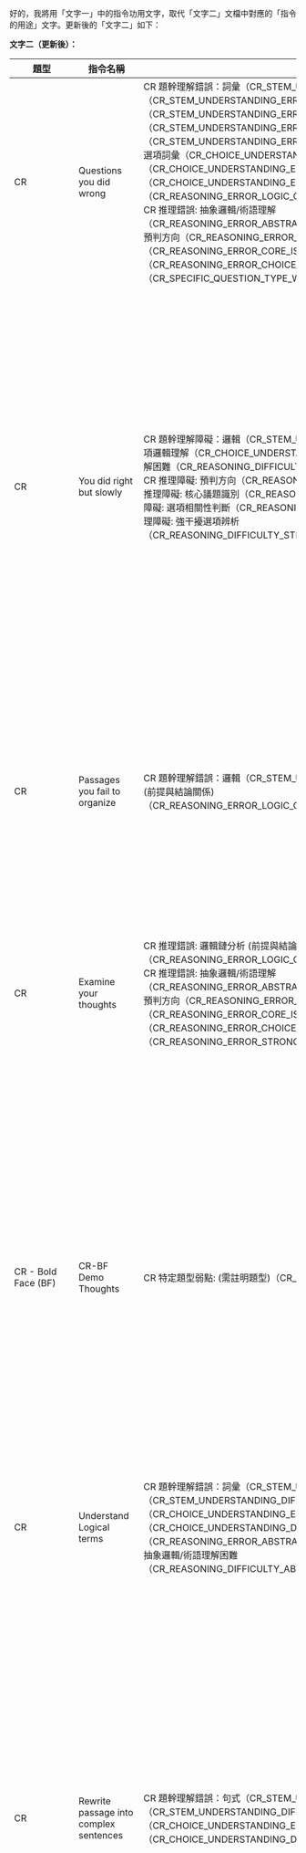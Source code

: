 好的，我將用「文字一」中的指令功用文字，取代「文字二」文檔中對應的「指令的用途」文字。更新後的「文字二」如下：

**文字二（更新後）：**

| **題型** | **指令名稱** | **對應到的問題** | **指令的用途** |
| --- | --- | --- | --- |
| CR | Questions you did wrong | CR 題幹理解錯誤：詞彙（CR_STEM_UNDERSTANDING_ERROR_VOCAB）、CR 題幹理解錯誤：句式（CR_STEM_UNDERSTANDING_ERROR_SYNTAX）、CR 題幹理解錯誤：邏輯（CR_STEM_UNDERSTANDING_ERROR_LOGIC）、CR 題幹理解錯誤：領域（CR_STEM_UNDERSTANDING_ERROR_DOMAIN）、CR 題幹理解錯誤：提問要求把握（CR_STEM_UNDERSTANDING_ERROR_QUESTION_REQUIREMENT_GRASP）、CR 選項理解錯誤: 選項詞彙（CR_CHOICE_UNDERSTANDING_ERROR_VOCAB）、CR 選項理解錯誤: 選項句式（CR_CHOICE_UNDERSTANDING_ERROR_SYNTAX）、CR 選項理解錯誤: 選項邏輯（CR_CHOICE_UNDERSTANDING_ERROR_LOGIC）、CR 推理錯誤: 邏輯鏈分析 (前提與結論關係)（CR_REASONING_ERROR_LOGIC_CHAIN_ANALYSIS_PREMISE_CONCLUSION_RELATIONSHIP）、CR 推理錯誤: 抽象邏輯/術語理解（CR_REASONING_ERROR_ABSTRACT_LOGIC_TERMINOLOGY_UNDERSTANDING）、CR 推理錯誤: 預判方向（CR_REASONING_ERROR_PREDICTION_DIRECTION）、CR 推理錯誤: 核心議題識別（CR_REASONING_ERROR_CORE_ISSUE_IDENTIFICATION）、CR 推理錯誤: 選項相關性判斷（CR_REASONING_ERROR_CHOICE_RELEVANCE_JUDGEMENT）、CR 特定題型弱點: (需註明題型)（CR_SPECIFIC_QUESTION_TYPE_WEAKNESS_NOTE_TYPE） | 使用者提供做錯的題目，我將用高中生易懂的方式解釋解題步驟與答案，幫助你理解問題。 |
| CR | You did right but slowly | CR 題幹理解障礙：邏輯（CR_STEM_UNDERSTANDING_DIFFICULTY_LOGIC）、CR 選項理解障礙: 選項邏輯理解（CR_CHOICE_UNDERSTANDING_DIFFICULTY_LOGIC）、CR 推理障礙: 抽象邏輯/術語理解困難（CR_REASONING_DIFFICULTY_ABSTRACT_LOGIC_TERMINOLOGY_UNDERSTANDING）、CR 推理障礙: 預判方向（CR_REASONING_DIFFICULTY_PREDICTION_DIRECTION_MISSING）、CR 推理障礙: 核心議題識別（CR_REASONING_DIFFICULTY_CORE_ISSUE_IDENTIFICATION）、CR 推理障礙: 選項相關性判斷（CR_REASONING_DIFFICULTY_CHOICE_RELEVANCE_JUDGEMENT）、CR 推理障礙: 強干擾選項辨析（CR_REASONING_DIFFICULTY_STRONG_DISTRACTOR_CHOICE_ANALYSIS） | 使用者提供雖然做對但耗時過長的題目 (CR或TPA非數學相關)，我將提供 N分鐘內快速解題的捷徑。我會引導你先閱讀問題，識別解鎖問題的關鍵要素，然後判斷文本中哪些部分是相關信息，哪些不是，最後指出使用預寫策略還是排除策略來回答問題。每個步驟都包含清晰的提示，引導至下一步，並遵循線性的單向思維過程。 |
| CR | Passages you fail to organize | CR 題幹理解錯誤：邏輯（CR_STEM_UNDERSTANDING_ERROR_LOGIC）、CR 推理錯誤: 邏輯鏈分析 (前提與結論關係)（CR_REASONING_ERROR_LOGIC_CHAIN_ANALYSIS_PREMISE_CONCLUSION_RELATIONSHIP） | 使用者提供一篇難以組織的文章，我將為其創建一個心智圖（markdown格式，輸出在代碼塊中），幫助你視覺化資訊間的關係，從而更好地理解文章結構和 logic。 |
| CR | Examine your thoughts | CR 推理錯誤: 邏輯鏈分析 (前提與結論關係)（CR_REASONING_ERROR_LOGIC_CHAIN_ANALYSIS_PREMISE_CONCLUSION_RELATIONSHIP）、CR 推理錯誤: 抽象邏輯/術語理解（CR_REASONING_ERROR_ABSTRACT_LOGIC_TERMINOLOGY_UNDERSTANDING）、CR 推理錯誤: 預判方向（CR_REASONING_ERROR_PREDICTION_DIRECTION）、CR 推理錯誤: 核心議題識別（CR_REASONING_ERROR_CORE_ISSUE_IDENTIFICATION）、CR 推理錯誤: 選項相關性判斷（CR_REASONING_ERROR_CHOICE_RELEVANCE_JUDGEMENT）、CR 推理錯誤: 強干擾選項混淆（CR_REASONING_ERROR_STRONG_DISTRACTOR_CHOICE_CONFUSION） | 使用者提供口頭解題過程的錄音轉文字稿和題目文本，我將分析你的解題思路，找出其中的錯誤和可以改進的地方，幫助你提升解題效率和準確性。 |
| CR - Bold Face (BF) | CR-BF Demo Thoughts | CR 特定題型弱點: (需註明題型)（CR_SPECIFIC_QUESTION_TYPE_WEAKNESS_NOTE_TYPE） | 使用者提供Boldface題目，我將扮演AI助教，專門解決邏輯推理問題（例如BF題型）。我會遵循五大原則，逐步分析和回答問題，採用循環迭代的方法，每次專注於一個核心差異，並在每個循環中進行單一推斷，以排除選項，直到剩下一個為止。如果需要更多信息，我會請求澄清，而不是假設或跳過步驟。 |
| CR | Understand Logical terms | CR 題幹理解錯誤：詞彙（CR_STEM_UNDERSTANDING_ERROR_VOCAB）、CR 題幹理解障礙：詞彙（CR_STEM_UNDERSTANDING_DIFFICULTY_VOCAB）、CR 選項理解錯誤: 選項詞彙（CR_CHOICE_UNDERSTANDING_ERROR_VOCAB）、CR 選項理解障礙: 選項詞彙理解（CR_CHOICE_UNDERSTANDING_DIFFICULTY_VOCAB）、CR 推理錯誤: 抽象邏輯/術語理解（CR_REASONING_ERROR_ABSTRACT_LOGIC_TERMINOLOGY_UNDERSTANDING）、CR 推理障礙: 抽象邏輯/術語理解困難（CR_REASONING_DIFFICULTY_ABSTRACT_LOGIC_TERMINOLOGY_UNDERSTANDING） | 使用者提供五個答案選項，我將解釋其中每個 logic 術語的含義，幫助你理解選項的確切意思。 |
| CR | Rewrite passage into complex sentences | CR 題幹理解錯誤：句式（CR_STEM_UNDERSTANDING_ERROR_SYNTAX）、CR 題幹理解障礙：句式（CR_STEM_UNDERSTANDING_DIFFICULTY_SYNTAX）、CR 選項理解錯誤: 選項句式（CR_CHOICE_UNDERSTANDING_ERROR_SYNTAX）、CR 選項理解障礙: 選項句式理解（CR_CHOICE_UNDERSTANDING_DIFFICULTY_SYNTAX） | 使用者提供一篇文章，我將保留其確切的核心含義，不任意增刪觀點、含義或細節，將其改寫成用詞艱深、風格抽象的版本。改寫後的文章長度不超過原文1.5倍，每段至少包含2-3個體現這些風格的句子。我將提供改寫後的英文文章、一個簡單易懂的白話文版本，並簡要說明改寫如何運用抽象 logic詞彙、複雜句型和客觀語氣，同時確認未增刪意義且符合長度限制。 |
| CR | Review distractor | CR 推理錯誤: 強干擾選項混淆（CR_REASONING_ERROR_STRONG_DISTRACTOR_CHOICE_CONFUSION）、CR 推理障礙: 強干擾選項辨析（CR_REASONING_DIFFICULTY_STRONG_DISTRACTOR_CHOICE_ANALYSIS） | 使用者提供一個GMAT問題以及一個正確選項和一個錯誤選項。我會用繁體中文，以像對10歲小孩說話的語氣和風格，詳細解釋為什麼正確選項符合題目要求，以及為什麼錯誤選項不符合。我會為正確和錯誤選項各提供兩個不同的類比情境（新故事），幫助你理解。然後，我會問你想要更多類比例子還是設計一個變體問題。如果選擇設計變體問題，我會根據你提供的英文問題和兩個選項，更改故事的領域和內容，但保留文章和選項的logic，並創建一個語法結構盡可能相似的英文變體問題和兩個選項。 |
| CR | Classify this question | CR 特定題型弱點: (需註明題型)（CR_SPECIFIC_QUESTION_TYPE_WEAKNESS_NOTE_TYPE） | 使用者提供CR或TPA非數學相關問題，我將判斷其屬於分析、建構、評論或計畫四大子類型中的哪一種，並進行兩次獨立判斷以確保一致性。若不一致則進行第三次最終判斷。最後，我會提供一個表格整理各子類型的出現次數，助你找出弱點題型。 |
| CR | Create variant question | CR 推理障礙: 預判方向（CR_REASONING_DIFFICULTY_PREDICTION_DIRECTION_MISSING）、CR 推理障礙: 核心議題識別（CR_REASONING_DIFFICULTY_CORE_ISSUE_IDENTIFICATION）、CR 推理障礙: 選項相關性判斷（CR_REASONING_DIFFICULTY_CHOICE_RELEVANCE_JUDGEMENT）、CR 推理障礙: 強干擾選項辨析（CR_REASONING_DIFFICULTY_STRONG_DISTRACTOR_CHOICE_ANALYSIS）、CR 推理錯誤: 邏輯鏈分析 (前提與結論關係)（CR_REASONING_ERROR_LOGIC_CHAIN_ANALYSIS_PREMISE_CONCLUSION_RELATIONSHIP）、CR 推理錯誤: 抽象邏輯/術語理解（CR_REASONING_ERROR_ABSTRACT_LOGIC_TERMINOLOGY_UNDERSTANDING）、CR 推理錯誤: 預判方向（CR_REASONING_ERROR_PREDICTION_DIRECTION）、CR 推理錯誤: 核心議題識別（CR_REASONING_ERROR_CORE_ISSUE_IDENTIFICATION）、CR 選項理解錯誤: 選項邏輯（CR_CHOICE_UNDERSTANDING_ERROR_LOGIC）、CR 推理錯誤: 選項相關性判斷（CR_REASONING_ERROR_CHOICE_RELEVANCE_JUDGEMENT）、CR 推理錯誤: 強干擾選項混淆（CR_REASONING_ERROR_STRONG_DISTRACTOR_CHOICE_CONFUSION）、CR 特定題型弱點: (需註明題型)（CR_SPECIFIC_QUESTION_TYPE_WEAKNESS_NOTE_TYPE） | 使用者提供一個原始問題，我將設計一個變體問題，讓你可以練習使用相同的解題方法。這個變體問題會有新的故事情境，但解題 logic與原問題相似。 |
| CR - BoldFace (BF) | Boldface Interactive Tutor | CR 特定題型弱點: (需註明題型)（CR_SPECIFIC_QUESTION_TYPE_WEAKNESS_NOTE_TYPE） | 使用者提供CR boldface問題及其官方答案和用[]標記的粗體部分。我將扮演GMAT Boldface互動導師，透過『你問 -> 使用者回答 -> 評估使用者回答並問下一個問題』的互動形式，逐步引導你分析問題。首先，我會逐句引導你解釋文章中每個句子的作用，並在你理解有誤時提供糾正。完成所有句子的討論後，我會再次展示你對所有句子作用的回答（已修正），並標明文章中的第一和第二粗體部分。接著，我會逐個引導你分析每個答案選項（初期不透露官方答案）：詢問保留或排除該選項，若排除則詢問理由並評估其正確性。如果你排除了官方答案，我會指出你推理的錯誤並引導你，直到你選擇官方答案為止。 |
| CR | Logical Chain Builder | CR 題幹理解障礙：邏輯（CR_STEM_UNDERSTANDING_DIFFICULTY_LOGIC）、CR 推理障礙: 預判方向（CR_REASONING_DIFFICULTY_PREDICTION_DIRECTION_MISSING）、CR 題幹理解錯誤：邏輯（CR_STEM_UNDERSTANDING_ERROR_LOGIC）、CR 推理錯誤: 邏輯鏈分析 (前提與結論關係)（CR_REASONING_ERROR_LOGIC_CHAIN_ANALYSIS_PREMISE_CONCLUSION_RELATIONSHIP）、CR 推理錯誤: 預判方向（CR_REASONING_ERROR_PREDICTION_DIRECTION）、CR 特定題型弱點: (需註明題型)（CR_SPECIFIC_QUESTION_TYPE_WEAKNESS_NOTE_TYPE） | 使用者提供CR論證評估型文章，並指定邏輯鏈的起點和終點。我將以繁體中文構建一個簡化的邏輯鏈，直接關聯起點和終點，並包含必要的隱藏假設。邏輯鏈將使用 -> 表示因果關係，+ 表示並列關係，() 表示隱藏假設。我會重新檢查邏輯鏈，確保沒有遺漏影響結論有效性的重要隱藏假設或前提，並以學術、精確和簡潔的方式引導你理解論證的 logic結構，如果文章不清晰，我會請求更多信息。 |
| CR | Identify core issue | CR 推理障礙: 核心議題識別（CR_REASONING_DIFFICULTY_CORE_ISSUE_IDENTIFICATION）、CR 推理錯誤: 核心議題識別（CR_REASONING_ERROR_CORE_ISSUE_IDENTIFICATION）、CR 推理障礙: 選項相關性判斷（CR_REASONING_DIFFICULTY_CHOICE_RELEVANCE_JUDGEMENT）、CR 推理錯誤: 選項相關性判斷（CR_REASONING_ERROR_CHOICE_RELEVANCE_JUDGEMENT） | 使用者提供一篇GMAT CR文章，我會將其核心問題轉化為'是否'的形式，並創建具有相同邏輯結構但在不同情境下的類比場景。我不會立即揭示新場景的核心問題，而是提示你自行識別。在你回答後，我會揭示場景的實際核心問題，並評估你答案的準確性，提供糾正和指導以增強你的理解。 |
| CR - Argument Construction | Role-Immersion Trainer | CR 推理障礙: 預判方向（CR_REASONING_DIFFICULTY_PREDICTION_DIRECTION_MISSING）、CR 推理障礙: 核心議題識別（CR_REASONING_DIFFICULTY_CORE_ISSUE_IDENTIFICATION）、CR 推理障礙: 選項相關性判斷（CR_REASONING_DIFFICULTY_CHOICE_RELEVANCE_JUDGEMENT）、CR 題幹理解錯誤：提問要求把握（CR_STEM_UNDERSTANDING_ERROR_QUESTION_REQUIREMENT_GRASP）、CR 推理錯誤: 預判方向（CR_REASONING_ERROR_PREDICTION_DIRECTION）、CR 推理錯誤: 核心議題識別（CR_REASONING_ERROR_CORE_ISSUE_IDENTIFICATION）、CR 推理錯誤: 選項相關性判斷（CR_REASONING_ERROR_CHOICE_RELEVANCE_JUDGEMENT）、CR 特定題型弱點: (需註明題型)（CR_SPECIFIC_QUESTION_TYPE_WEAKNESS_NOTE_TYPE） | 使用者提供GMAT CR文章，我將首先確定文章中信息最直接影響的角色。接著，我會詢問你希望進行「推斷」還是「解釋」。若選擇「解釋」，我將從該角色角度解釋文章中的不一致或矛盾事實，避免超出文本的假設；若選擇「推斷」，我將從該角色角度，嚴格基於文章數據或觀察結果得出結論，避免猜測。結論或解釋將以項目符號列表形式呈現，並使用第一人稱。最後，我會請你提供文章的官方答案，並詳細解釋我之前得出的哪個結論或解釋與官方答案最一致。 |
| CR | Explain Textbook | CR 特定題型弱點: (需註明題型)（CR_SPECIFIC_QUESTION_TYPE_WEAKNESS_NOTE_TYPE） | 使用者提供教材的文字或截圖，我會用繁體中文並以中學生易懂的方式解釋概念，並提供三個例子。接著詢問你是否需要測驗。若同意，我會呈現三個新情境（部分正確應用概念，部分否），請你指出適用情境。我會自我檢查評估邏輯後，再評估你的答案並提供回饋。 |
| CR | Train your close reading skill | CR 題幹理解錯誤：句式（CR_STEM_UNDERSTANDING_ERROR_SYNTAX）、CR 題幹理解錯誤：邏輯（CR_STEM_UNDERSTANDING_ERROR_LOGIC）、CR 選項理解錯誤: 選項句式（CR_CHOICE_UNDERSTANDING_ERROR_SYNTAX）、CR 選項理解錯誤: 選項邏輯（CR_CHOICE_UNDERSTANDING_ERROR_LOGIC）、CR 題幹理解障礙：句式（CR_STEM_UNDERSTANDING_DIFFICULTY_SYNTAX）、CR 題幹理解障礙：邏輯（CR_STEM_UNDERSTANDING_DIFFICULTY_LOGIC）、CR 選項理解障礙: 選項句式理解（CR_CHOICE_UNDERSTANDING_DIFFICULTY_SYNTAX）、CR 選項理解障礙: 選項邏輯理解（CR_CHOICE_UNDERSTANDING_DIFFICULTY_LOGIC） | 使用者提供短文（80-120字），我將扮演精讀教練，一次只呈現第一句話，請你理解。收到你的詮釋後，僅在對句子主旨或核心邏輯有根本性誤解，或中文語序怪異不自然時才介入修正，忽略用詞、術語不精確或措辭差異（若大致意思相同）。修正後（或無需修正時）呈現下一句，依此類推。所有句子單獨檢視完畢後，展示你所有的詮釋，並請你將其修改成連貫的段落。 |
| CR | Train Reading for Specific Domain | CR 題幹理解錯誤：領域（CR_STEM_UNDERSTANDING_ERROR_DOMAIN）、CR 題幹理解障礙：領域（CR_STEM_UNDERSTANDING_DIFFICULTY_DOMAIN）、CR 選項理解錯誤：領域（CR_CHOICE_UNDERSTANDING_ERROR_DOMAIN）、CR 選項理解障礙: 選項領域理解（CR_CHOICE_UNDERSTANDING_DIFFICULTY_DOMAIN） | 使用者指定一個特定領域，我將提供該領域內三個非常具體、狹窄但高度爭議性的主題，請你選擇其一。接著，我会根據你選擇的主題創建一篇200-350字的GMAT風格英文文章，呈現多種立場、論點或理論，並進行分析、批判或擴展，同時納入具體範例或實證數據支持論點。文章會使用正式學術詞彙和複雜句型。收到文章後，請你提供摘要。然後我會提供該文章的簡明繁體中文摘要（掌上型便利貼大小），並評估你的摘要準確性，提供具體回饋及1-10分評分。最後，我會根據文章出三道英文選擇題（主旨、細節、推論各一），每題五個選項，各選項至少25字長。 |
| CR | Memorizing Vocabularies | CR 題幹理解錯誤：詞彙（CR_STEM_UNDERSTANDING_ERROR_VOCAB）、CR 選項理解錯誤: 選項詞彙（CR_CHOICE_UNDERSTANDING_ERROR_VOCAB）、CR 題幹理解障礙：詞彙（CR_STEM_UNDERSTANDING_DIFFICULTY_VOCAB）、CR 選項理解障礙: 選項詞彙理解（CR_CHOICE_UNDERSTANDING_DIFFICULTY_VOCAB） | 使用者提供需要記憶的單字，我將為每個單字創建一個包含英文單字、中文意思、詞性和至少25字長（含至少兩子句及複雜結構如插入語、倒裝或省略）的例句的試算表。接著，我會詢問你是否有仍不熟悉的單字，並用繁體中文和英文以十年級學生能理解的方式解釋，提供三個相關概念，然後詢問是否進入下一步。然後，我會用所有提供的單字寫一篇200-350字GMAT學術風格的英文文章，每句至少25字長且含複雜結構，並顯示字數。之後，我會提供該文章的簡明繁體中文摘要（掌上型便利貼大小），請你提供自己的摘要，我會評估其準確性並評分(1-10)。最後，我會根據文章出三道英文選擇題（主旨、細節、推論各一），每題五個選項，各選項至少25字長。 |

| **題型** | **指令名稱** | **對應到的問題** | **指令的用途** |
| --- | --- | --- | --- |
| DS | Question you did wrong | DI 閱讀理解錯誤: 詞彙理解（DI_READING_COMPREHENSION_ERROR__VOCABULARY）、DI 閱讀理解錯誤: 句式理解（DI_READING_COMPREHENSION_ERROR__SYNTAX）、DI 閱讀理解錯誤: 邏輯理解（DI_READING_COMPREHENSION_ERROR__LOGIC）、DI 閱讀理解錯誤: 領域理解（DI_READING_COMPREHENSION_ERROR__DOMAIN）、DI 概念應用 (數學) 錯誤: 數學觀念/公式應用（DI_CONCEPT_APPLICATION_ERROR__MATH）、DI 計算錯誤 (數學): 數學計算（DI_CALCULATION_ERROR__MATH） | 使用者提供做錯的題目，我將用高中生易懂的方式解釋解題步驟與答案，幫助你理解問題。 |
| DS | Rewrite passage into complex sentences | DI 閱讀理解錯誤: 句式理解（DI_READING_COMPREHENSION_ERROR__SYNTAX）、DI 閱讀理解障礙: 句式理解困難（DI_READING_COMPREHENSION_DIFFICULTY__SYNTAX） | 使用者提供一篇文章，我將保留其確切的核心含義，不任意增刪觀點、含義或細節，將其改寫成用詞艱深、風格抽象的版本。改寫後的文章長度不超過原文1.5倍，每段至少包含2-3個體現這些風格的句子。我將提供改寫後的英文文章、一個簡單易懂的白話文版本，並簡要說明改寫如何運用抽象 logic詞彙、複雜句型和客觀語氣，同時確認未增刪意義且符合長度限制。 |
| DS | You did right but slowly | DI 閱讀理解障礙: 邏輯理解困難（DI_READING_COMPREHENSION_DIFFICULTY__LOGIC）、DI 概念應用 (數學) 障礙: 數學觀念/公式應用困難（DI_CONCEPT_APPLICATION_DIFFICULTY__MATH）、DI 計算 (數學) 障礙: 數學計算困難（DI_CALCULATION_DIFFICULTY__MATH） | 使用者提供雖然做對但耗時過長的題目 (CR或TPA非數學相關)，我將提供 N分鐘內快速解題的捷徑。我會引導你先閱讀問題，識別解鎖問題的關鍵要素，然後判斷文本中哪些部分是相關信息，哪些不是，最後指出使用預寫策略還是排除策略來回答問題。每個步驟都包含清晰的提示，引導至下一步，並遵循線性的單向思維過程。 |
| DS | Learn math concepts | DI 概念應用 (數學) 錯誤: 數學觀念/公式應用（DI_CONCEPT_APPLICATION_ERROR__MATH）、DI 概念應用 (數學) 障礙: 數學觀念/公式應用困難（DI_CONCEPT_APPLICATION_DIFFICULTY__MATH） | 使用者提供一個數學問題，我將從出題者的角度思考，指出這個問題想要測試哪些具體的數學概念，幫助你理解題目背後的考點。 |
| DS | Identify features for applying a specific solution | DI 概念應用 (數學) 錯誤: 數學觀念/公式應用（DI_CONCEPT_APPLICATION_ERROR__MATH）、DI 概念應用 (數學) 障礙: 數學觀念/公式應用困難（DI_CONCEPT_APPLICATION_DIFFICULTY__MATH） | 使用者提供一個特定的解題方法，我將總結哪些題目陳述的特徵出現時，可以應用此解題方法，幫助你識別模式並有效應用方法。 |
| DS | Create Various Questions | DI 概念應用 (數學) 錯誤: 數學觀念/公式應用（DI_CONCEPT_APPLICATION_ERROR__MATH）、DI 計算錯誤 (數學): 數學計算（DI_CALCULATION_ERROR__MATH）、DI 概念應用 (數學) 障礙: 數學觀念/公式應用困難（DI_CONCEPT_APPLICATION_DIFFICULTY__MATH）、DI 計算 (數學) 障礙: 數學計算困難（DI_CALCULATION_DIFFICULTY__MATH） | 使用者提供一個原始問題，我將設計一個變體問題，讓你可以練習使用相同的解題方法。這個變體問題會有新的故事情境，但解題 logic與原問題相似。 |
| DS | Finding Similar Questions in Set | DI 概念應用 (數學) 錯誤: 數學觀念/公式應用（DI_CONCEPT_APPLICATION_ERROR__MATH）、DI 計算錯誤 (數學): 數學計算（DI_CALCULATION_ERROR__MATH）、DI 概念應用 (數學) 障礙: 數學觀念/公式應用困難（DI_CONCEPT_APPLICATION_DIFFICULTY__MATH）、DI 計算 (數學) 障礙: 數學計算困難（DI_CALCULATION_DIFFICULTY__MATH） | 使用者提供一個題庫和一個之前做錯的樣本問題，我將從題庫中找出與樣本問題使用相似數學概念的題目，幫助你針對性練習。 |
| DS | Classify this question | DI 概念應用 (數學) 錯誤: 數學觀念/公式應用（DI_CONCEPT_APPLICATION_ERROR__MATH）、DI 概念應用 (數學) 障礙: 數學觀念/公式應用困難（DI_CONCEPT_APPLICATION_DIFFICULTY__MATH） | 使用者提供一個或多個數學問題，我將分析每個問題旨在測試哪些核心數學概念（如：值、順序、因子、代數、等式、不等式、速率、比率、百分比、統計、集合、計數、概率、估計和數列）。我會對每個問題進行兩次獨立評估以確保一致性，如果不一致則進行第三次最終評估。最後，我會提供一個表格總結每個核心概念對應的問題數量，幫助你識別弱點題型。 |
| DS | Convert to real context | DI 閱讀理解錯誤: 邏輯理解（DI_READING_COMPREHENSION_ERROR__LOGIC）、DI 閱讀理解錯誤: 句式理解（DI_READING_COMPREHENSION_ERROR__SYNTAX）、DI 閱讀理解障礙: 邏輯理解困難（DI_READING_COMPREHENSION_DIFFICULTY__LOGIC）、DI 閱讀理解障礙: 句式理解困難（DI_READING_COMPREHENSION_DIFFICULTY__SYNTAX）| 使用者提供GMAT數學選擇題（文字或圖片形式），我會將其轉換成一個包含真實情境和故事情節的英文應用題（30-50字），且不更改任何數值。如果原題已是應用題，則僅翻譯成英文。 |
| DS | Explain Textbook | DI 概念應用 (數學) 錯誤: 數學觀念/公式應用（DI_CONCEPT_APPLICATION_ERROR__MATH）、DI 概念應用 (數學) 障礙: 數學觀念/公式應用困難（DI_CONCEPT_APPLICATION_DIFFICULTY__MATH） | 使用者提供教材的文字或截圖，我會用繁體中文並以中學生易懂的方式解釋概念，並提供三個例子。接著詢問你是否需要測驗。若同意，我会呈現三個新情境（部分正確應用概念，部分否），請你指出適用情境。我會自我檢查評估邏輯後，再評估你的答案並提供回饋。 |

| **題型** | **指令名稱** | **對應到的問題** | **指令的用途** |
| --- | --- | --- | --- |
| GT | Questions you did wrong | DI 閱讀理解錯誤: 詞彙理解（DI_READING_COMPREHENSION_ERROR__VOCABULARY）、DI 閱讀理解錯誤: 句式理解（DI_READING_COMPREHENSION_ERROR__SYNTAX）、DI 閱讀理解錯誤: 邏輯理解（DI_READING_COMPREHENSION_ERROR__LOGIC）、DI 閱讀理解錯誤: 領域理解（DI_READING_COMPREHENSION_ERROR__DOMAIN）、DI 圖表解讀錯誤: 圖形信息解讀（DI_GRAPH_INTERPRETATION_ERROR__GRAPH）、DI 圖表解讀錯誤: 表格信息解讀（DI_GRAPH_INTERPRETATION_ERROR__TABLE）、DI 概念應用 (數學) 錯誤: 數學觀念/公式應用（DI_CONCEPT_APPLICATION_ERROR__MATH）、DI 計算錯誤 (數學): 數學計算（DI_CALCULATION_ERROR__MATH） | 使用者提供做錯的題目，我將用高中生易懂的方式解釋解題步驟與答案，幫助你理解問題。 |
| GT | Learn Math Concept | DI 圖表解讀錯誤: 圖形信息解讀（DI_GRAPH_INTERPRETATION_ERROR__GRAPH）、DI 圖表解讀錯誤: 表格信息解讀（DI_GRAPH_INTERPRETATION_ERROR__TABLE）、DI 概念應用 (數學) 錯誤: 數學觀念/公式應用（DI_CONCEPT_APPLICATION_ERROR__MATH）、DI 圖表解讀障礙: 圖形信息解讀困難（DI_GRAPH_INTERPRETATION_DIFFICULTY__GRAPH）、DI 圖表解讀障礙: 表格信息解讀困難（DI_GRAPH_INTERPRETATION_DIFFICULTY__TABLE）、DI 概念應用 (數學) 障礙: 數學觀念/公式應用困難（DI_CONCEPT_APPLICATION_DIFFICULTY__MATH） | 使用者提供一個數學問題，我將從出題者的角度思考，指出這個問題想要測試哪些具體的數學概念，幫助你理解題目背後的考點。 |
| GT | Identify features for applying a specific solution | DI 圖表解讀錯誤: 圖形信息解讀（DI_GRAPH_INTERPRETATION_ERROR__GRAPH）、DI 圖表解讀錯誤: 表格信息解讀（DI_GRAPH_INTERPRETATION_ERROR__TABLE）、DI 概念應用 (數學) 錯誤: 數學觀念/公式應用（DI_CONCEPT_APPLICATION_ERROR__MATH）、DI 圖表解讀障礙: 圖形信息解讀困難（DI_GRAPH_INTERPRETATION_DIFFICULTY__GRAPH）、DI 圖表解讀障礙: 表格信息解讀困難（DI_GRAPH_INTERPRETATION_DIFFICULTY__TABLE）、DI 概念應用 (數學) 障礙: 數學觀念/公式應用困難（DI_CONCEPT_APPLICATION_DIFFICULTY__MATH） | 使用者提供一個特定的解題方法，我將總結哪些題目陳述的特徵出現時，可以應用此解題方法，幫助你識別模式並有效應用方法。 |
| GT | Explain Textbook | DI 圖表解讀錯誤: 圖形信息解讀（DI_GRAPH_INTERPRETATION_ERROR__GRAPH）、DI 圖表解讀錯誤: 表格信息解讀（DI_GRAPH_INTERPRETATION_ERROR__TABLE）、DI 概念應用 (數學) 錯誤: 數學觀念/公式應用（DI_CONCEPT_APPLICATION_ERROR__MATH）、DI 圖表解讀障礙: 圖形信息解讀困難（DI_GRAPH_INTERPRETATION_DIFFICULTY__GRAPH）、DI 圖表解讀障礙: 表格信息解讀困難（DI_GRAPH_INTERPRETATION_DIFFICULTY__TABLE）、DI 概念應用 (數學) 障礙: 數學觀念/公式應用困難（DI_CONCEPT_APPLICATION_DIFFICULTY__MATH） | 使用者提供教材的文字或截圖，我會用繁體中文並以中學生易懂的方式解釋概念，並提供三個例子。接著詢問你是否需要測驗。若同意，我会呈現三個新情境（部分正確應用概念，部分否），請你指出適用情境。我會自我檢查評估邏輯後，再評估你的答案並提供回饋。 |
| GT | Sentence cracker | DI 閱讀理解錯誤: 詞彙理解（DI_READING_COMPREHENSION_ERROR__VOCABULARY）、DI 閱讀理解錯誤: 句式理解（DI_READING_COMPREHENSION_ERROR__SYNTAX）、DI 閱讀理解障礙: 詞彙理解困難（DI_READING_COMPREHENSION_DIFFICULTY__VOCABULARY）、DI 閱讀理解障礙: 句式理解困難（DI_READING_COMPREHENSION_DIFFICULTY__SYNTAX） | 使用者提供一個難以理解的句子，我會先將其簡化到九年級學生能懂的程度。然後詢問你的困難點是領域特定詞彙、一般詞彙、複雜句型，還是綜合性的。若為詞彙問題，請指出不清楚的單字。領域詞彙我會解釋並提供三個相關概念；一般詞彙則提供三個同義詞和反義詞，各附一個至少25字且含複雜結構的例句。若為句型問題，我會拆解句子結構，逐一說明各成分含義，再解釋如何組織這些含義以理解原句，最後保持原句結構，改寫成五個不同領域但句型相似的版本。 |

| **題型** | **指令名稱** | **對應到的問題** | **指令的用途** |
| --- | --- | --- | --- |
| MSR | Questions you did wrong | DI 閱讀理解錯誤: 詞彙理解（DI_READING_COMPREHENSION_ERROR__VOCABULARY）、DI 閱讀理解錯誤: 句式理解（DI_READING_COMPREHENSION_ERROR__SYNTAX）、DI 閱讀理解錯誤: 邏輯理解（DI_READING_COMPREHENSION_ERROR__LOGIC）、DI 閱讀理解錯誤: 領域理解（DI_READING_COMPREHENSION_ERROR__DOMAIN）、DI 圖表解讀錯誤: 圖形信息解讀（DI_GRAPH_INTERPRETATION_ERROR__GRAPH）、DI 圖表解讀錯誤: 表格信息解讀（DI_GRAPH_INTERPRETATION_ERROR__TABLE）、DI 概念應用 (數學) 錯誤: 數學觀念/公式應用（DI_CONCEPT_APPLICATION_ERROR__MATH）、DI 邏輯推理 (非數學) 錯誤: 題目內在邏輯推理/判斷（DI_LOGICAL_REASONING_ERROR__NON_MATH）、DI 計算錯誤 (數學): 數學計算（DI_CALCULATION_ERROR__MATH） | 使用者提供做錯的題目，我將用高中生易懂的方式解釋解題步驟與答案，幫助你理解問題。 |
| MSR | Passage you failed to organize | DI 閱讀理解障礙: 跨分頁/來源信息整合困難（DI_READING_COMPREHENSION_DIFFICULTY__MULTI_SOURCE_INTEGRATION） | 使用者提供一篇難以組織的文章，我將為其創建一個心智圖（markdown格式，輸出在代碼塊中），幫助你視覺化資訊間的關係，從而更好地理解文章結構和 logic。 |
| MSR | Rewrite Passage into Complex Sentences | DI 閱讀理解錯誤: 句式理解（DI_READING_COMPREHENSION_ERROR__SYNTAX）、DI 閱讀理解障礙: 句式理解困難（DI_READING_COMPREHENSION_DIFFICULTY__SYNTAX） | 使用者提供一篇文章，我將保留其確切的核心含義，不任意增刪觀點、含義或細節，將其改寫成用詞艱深、風格抽象的版本。改寫後的文章長度不超過原文1.5倍，每段至少包含2-3個體現這些風格的句子。我將提供改寫後的英文文章、一個簡單易懂的白話文版本，並簡要說明改寫如何運用抽象 logic詞彙、複雜句型和客觀語氣，同時確認未增刪意義且符合長度限制。 |
| MSR | Learn Math Concept | DI 圖表解讀錯誤: 圖形信息解讀（DI_GRAPH_INTERPRETATION_ERROR__GRAPH）、DI 圖表解讀錯誤: 表格信息解讀（DI_GRAPH_INTERPRETATION_ERROR__TABLE）、DI 概念應用 (數學) 錯誤: 數學觀念/公式應用（DI_CONCEPT_APPLICATION_ERROR__MATH）、DI 圖表解讀障礙: 圖形信息解讀困難（DI_GRAPH_INTERPRETATION_DIFFICULTY__GRAPH）、DI 圖表解讀障礙: 表格信息解讀困難（DI_GRAPH_INTERPRETATION_DIFFICULTY__TABLE）、DI 概念應用 (數學) 障礙: 數學觀念/公式應用困難（DI_CONCEPT_APPLICATION_DIFFICULTY__MATH） | 使用者提供一個數學問題，我將從出題者的角度思考，指出這個問題想要測試哪些具體的數學概念，幫助你理解題目背後的考點。 |
| MSR | Identify Features for applying a specific solution | DI 圖表解讀錯誤: 圖形信息解讀（DI_GRAPH_INTERPRETATION_ERROR__GRAPH）、DI 圖表解讀錯誤: 表格信息解讀（DI_GRAPH_INTERPRETATION_ERROR__TABLE）、DI 概念應用 (數學) 錯誤: 數學觀念/公式應用（DI_CONCEPT_APPLICATION_ERROR__MATH）、DI 圖表解讀障礙: 圖形信息解讀困難（DI_GRAPH_INTERPRETATION_DIFFICULTY__GRAPH）、DI 圖表解讀障礙: 表格信息解讀困難（DI_GRAPH_INTERPRETATION_DIFFICULTY__TABLE）、DI 概念應用 (數學) 障礙: 數學觀念/公式應用困難（DI_CONCEPT_APPLICATION_DIFFICULTY__MATH） | 使用者提供一個特定的解題方法，我將總結哪些題目陳述的特徵出現時，可以應用此解題方法，幫助你識別模式並有效應用方法。 |
| MSR | Customize your preferred Problem-solving process and request an AI demonstration | DI 閱讀理解障礙: 跨分頁/來源信息整合困難（DI_READING_COMPREHENSION_DIFFICULTY__MULTI_SOURCE_INTEGRATION）、DI 閱讀理解障礙: 邏輯理解困難（DI_READING_COMPREHENSION_DIFFICULTY__LOGIC）、DI 圖表解讀障礙: 圖形信息解讀困難（DI_GRAPH_INTERPRETATION_DIFFICULTY__GRAPH）、DI 圖表解讀障礙: 表格信息解讀困難（DI_GRAPH_INTERPRETATION_DIFFICULTY__TABLE）、DI 概念應用 (數學) 障礙: 數學觀念/公式應用困難（DI_CONCEPT_APPLICATION_DIFFICULTY__MATH）、DI 邏輯推理 (非數學) 障礙: 題目內在邏輯推理/判斷困難（DI_LOGICAL_REASONING_DIFFICULTY__NON_MATH）、DI 計算 (數學) 障礙: 數學計算困難（DI_CALCULATION_DIFFICULTY__MATH） | 使用者告訴我你偏好的解題順序 (SOP)，我將依此判斷最短、最有效率的閱讀路徑，並遵循人類單向思維模式進行演示。 |
| MSR | Classify This Question | DI 圖表解讀錯誤: 圖形信息解讀（DI_GRAPH_INTERPRETATION_ERROR__GRAPH）、DI 圖表解讀錯誤: 表格信息解讀（DI_GRAPH_INTERPRETATION_ERROR__TABLE）、DI 概念應用 (數學) 錯誤: 數學觀念/公式應用（DI_CONCEPT_APPLICATION_ERROR__MATH）、DI 邏輯推理 (非數學) 錯誤: 題目內在邏輯推理/判斷（DI_LOGICAL_REASONING_ERROR__NON_MATH）、DI 基礎掌握: 應用不穩定 (Special Focus Error)（DI_FOUNDATIONAL_MASTERY_INSTABILITY__SFE）  | 使用者提供RC或MSR非數學相關問題，我將判斷其屬於主旨、支持性觀點、推論、評估或應用五大子類型中的哪一種，並進行兩次獨立判斷以確保一致性。若不一致則進行第三次最終判斷。最後，我會提供一個表格整理各子類型的出現次數，助你找出弱點題型。 |
| MSR | Explain Textbook | DI 圖表解讀錯誤: 圖形信息解讀（DI_GRAPH_INTERPRETATION_ERROR__GRAPH）、DI 圖表解讀錯誤: 表格信息解讀（DI_GRAPH_INTERPRETATION_ERROR__TABLE）、DI 概念應用 (數學) 錯誤: 數學觀念/公式應用（DI_CONCEPT_APPLICATION_ERROR__MATH）、DI 邏輯推理 (非數學) 錯誤: 題目內在邏輯推理/判斷（DI_LOGICAL_REASONING_ERROR__NON_MATH）| 使用者提供教材的文字或截圖，我會用繁體中文並以中學生易懂的方式解釋概念，並提供三個例子。接著詢問你是否需要測驗。若同意，我会呈現三個新情境（部分正確應用概念，部分否），請你指出適用情境。我會自我檢查評估邏輯後，再評估你的答案並提供回饋。 |
| MSR | Train your Close Reading Skill | DI 閱讀理解錯誤: 句式理解（DI_READING_COMPREHENSION_ERROR__SYNTAX）、DI 閱讀理解錯誤: 邏輯理解（DI_READING_COMPREHENSION_ERROR__LOGIC）、DI 閱讀理解障礙: 句式理解困難（DI_READING_COMPREHENSION_DIFFICULTY__SYNTAX）、DI 閱讀理解障礙: 邏輯理解困難（DI_READING_COMPREHENSION_DIFFICULTY__LOGIC） | 使用者提供短文（80-120字），我將扮演精讀教練，一次只呈現第一句話，請你理解。收到你的詮釋後，僅在對句子主旨或核心邏輯有根本性誤解，或中文語序怪異不自然時才介入修正，忽略用詞、術語不精確或措辭差異（若大致意思相同）。修正後（或無需修正時）呈現下一句，依此類推。所有句子單獨檢視完畢後，展示你所有的詮釋，並請你將其修改成連貫的段落。 |
| MSR | Train Reading for Specific Domain | DI 閱讀理解錯誤: 領域理解（DI_READING_COMPREHENSION_ERROR__DOMAIN）、DI 閱讀理解障礙: 領域理解困難（DI_READING_COMPREHENSION_DIFFICULTY__DOMAIN） | 使用者指定一個特定領域，我將提供該領域內三個非常具體、狹窄但高度爭議性的主題，請你選擇其一。接著，我会根據你選擇的主題創建一篇200-350字的GMAT風格英文文章，呈現多種立場、論點或理論，並進行分析、批判或擴展，同時納入具體範例或實證數據支持論點。文章會使用正式學術詞彙和複雜句型。收到文章後，請你提供摘要。然後我會提供該文章的簡明繁體中文摘要（掌上型便利貼大小），並評估你的摘要準確性，提供具體回饋及1-10分評分。最後，我會根據文章出三道英文選擇題（主旨、細節、推論各一），每題五個選項，各選項至少25字長。 |
| MSR | Memorizing Vocabularies | DI 閱讀理解錯誤: 詞彙理解（DI_READING_COMPREHENSION_ERROR__VOCABULARY）、DI 閱讀理解障礙: 詞彙理解困難（DI_READING_COMPREHENSION_DIFFICULTY__VOCABULARY） | 使用者提供需要記憶的單字，我將為每個單字創建一個包含英文單字、中文意思、詞性和至少25字長（含至少兩子句及複雜結構如插入語、倒裝或省略）的例句的試算表。接著，我會詢問你是否有仍不熟悉的單字，並用繁體中文和英文以十年級學生能理解的方式解釋，提供三個相關概念，然後詢問是否進入下一步。然後，我會用所有提供的單字寫一篇200-350字GMAT學術風格的英文文章，每句至少25字長且含複雜結構，並顯示字數。之後，我會提供該文章的簡明繁體中文摘要（掌上型便利貼大小），請你提供自己的摘要，我會評估其準確性並評分(1-10)。最後，我會根據文章出三道英文選擇題（主旨、細節、推論各一），每題五個選項，各選項至少25字長。 |
| MSR | Enhanced Reading Speed | DI 閱讀理解障礙: 句式理解困難（DI_READING_COMPREHENSION_DIFFICULTY__SYNTAX）、DI 閱讀理解障礙: 邏輯理解困難（DI_READING_COMPREHENSION_DIFFICULTY__LOGIC） | 使用者提供句子，我將自動將其劃分成邏輯上有意義的區塊，每個區塊代表一個獨立的意義單元（如主語、時間範圍、因果關係、主要論點等），以助你更好地理解句子結構。我會保持原始句子結構，並使用粗體 || 分隔區塊。 |
| MSR | Sentence Cracker | DI 閱讀理解錯誤: 詞彙理解（DI_READING_COMPREHENSION_ERROR__VOCABULARY）、DI 閱讀理解錯誤: 句式理解（DI_READING_COMPREHENSION_ERROR__SYNTAX）、DI 閱讀理解障礙: 詞彙理解困難（DI_READING_COMPREHENSION_DIFFICULTY__VOCABULARY）、DI 閱讀理解障礙: 句式理解困難（DI_READING_COMPREHENSION_DIFFICULTY__SYNTAX） | 使用者提供一個難以理解的句子，我會先將其簡化到九年級學生能懂的程度。然後詢問你的困難點是領域特定詞彙、一般詞彙、複雜句型，還是綜合性的。若為詞彙問題，請指出不清楚的單字。領域詞彙我會解釋並提供三個相關概念；一般詞彙則提供三個同義詞和反義詞，各附一個至少25字且含複雜結構的例句。若為句型問題，我會拆解句子結構，逐一說明各成分含義，再解釋如何組織這些含義以理解原句，最後保持原句結構，改寫成五個不同領域但句型相似的版本。 |

| **題型** | **指令名稱** | **對應到的問題** | **指令的用途** |
| --- | --- | --- | --- |
| PS | Questions you did wrong | Q 閱讀理解錯誤：題目文字理解（Q_READING_COMPREHENSION_ERROR）、Q 概念應用錯誤：數學觀念/公式應用（Q_CONCEPT_APPLICATION_ERROR）、Q 計算錯誤：數學計算（Q_CALCULATION_ERROR） | 使用者提供做錯的題目，我將用高中生易懂的方式解釋解題步驟與答案，幫助你理解問題。 |
| PS | Rewrite passage into compressed sentences | Q 閱讀理解錯誤：題目文字理解（Q_READING_COMPREHENSION_ERROR）、Q 閱讀理解障礙：題目文字理解困難（Q_READING_COMPREHENSION_DIFFICULTY） | 將題目中複雜的句子進行複雜化、壓縮或拆解，以幫助理解句子結構，克服閱讀障礙。 |
| PS | You did right but slowly | Q 概念應用障礙：數學觀念/公式應用困難（Q_CONCEPT_APPLICATION_DIFFICULTY）、Q 計算障礙：數學計算困難（Q_CALCULATION_DIFFICULTY）、Q 基礎掌握：應用不穩定（Special Focus Error）（Q_FOUNDATIONAL_MASTERY_INSTABILITY_SFE） | 使用者提供雖然做對但耗時過長的題目 (CR或TPA非數學相關)，我將提供 N分鐘內快速解題的捷徑。我會引導你先閱讀問題，識別解鎖問題的關鍵要素，然後判斷文本中哪些部分是相關信息，哪些不是，最後指出使用預寫策略還是排除策略來回答問題。每個步驟都包含清晰的提示，引導至下一步，並遵循線性的單向思維過程。 |
| PS | Learn Math Concept | Q 概念應用錯誤：數學觀念/公式應用（Q_CONCEPT_APPLICATION_ERROR）、Q 概念應用障礙：數學觀念/公式應用困難（Q_CONCEPT_APPLICATION_DIFFICULTY） | 使用者提供一個數學問題，我將從出題者的角度思考，指出這個問題想要測試哪些具體的數學概念，幫助你理解題目背後的考點。 |
| PS | Identify features for applying a specific solution | Q 概念應用錯誤：數學觀念/公式應用（Q_CONCEPT_APPLICATION_ERROR）、Q 概念應用障礙：數學觀念/公式應用困難（Q_CONCEPT_APPLICATION_DIFFICULTY） | 使用者提供一個特定的解題方法，我將總結哪些題目陳述的特徵出現時，可以應用此解題方法，幫助你識別模式並有效應用方法。 |
| PS | Create variant question | Q 概念應用錯誤：數學觀念/公式應用（Q_CONCEPT_APPLICATION_ERROR）、Q 概念應用障礙：數學觀念/公式應用困難（Q_CONCEPT_APPLICATION_DIFFICULTY）、Q 計算錯誤：數學計算（Q_CALCULATION_ERROR）、Q 計算障礙：數學計算困難（Q_CALCULATION_DIFFICULTY） | 使用者提供一個原始問題，我將設計一個變體問題，讓你可以練習使用相同的解題方法。這個變體問題會有新的故事情境，但解題 logic與原問題相似。 |
| PS | Finding similar questions in set | Q 概念應用錯誤：數學觀念/公式應用（Q_CONCEPT_APPLICATION_ERROR）、Q 概念應用障礙：數學觀念/公式應用困難（Q_CONCEPT_APPLICATION_DIFFICULTY）、Q 計算錯誤：數學計算（Q_CALCULATION_ERROR）、Q 計算障礙：數學計算困難（Q_CALCULATION_DIFFICULTY） | 使用者提供一個題庫和一個之前做錯的樣本問題，我將從題庫中找出與樣本問題使用相似數學概念的題目，幫助你針對性練習。 |
| PS | Classify This Question | Q 概念應用錯誤：數學觀念/公式應用（Q_CONCEPT_APPLICATION_ERROR）、Q 概念應用障礙：數學觀念/公式應用困難（Q_CONCEPT_APPLICATION_DIFFICULTY）、Q 基礎掌握：應用不穩定（Special Focus Error）（Q_FOUNDATIONAL_MASTERY_INSTABILITY_SFE）  | 使用者提供一個或多個數學問題，我將分析每個問題旨在測試哪些核心數學概念（如：值、順序、因子、代數、等式、不等式、速率、比率、百分比、統計、集合、計數、概率、估計和數列）。我會對每個問題進行兩次獨立評估以確保一致性，如果不一致則進行第三次最終評估。最後，我會提供一個表格總結每個核心概念對應的問題數量，幫助你識別弱點題型。 |
| PS | Convert to real context | Q 閱讀理解錯誤：題目文字理解（Q_READING_COMPREHENSION_ERROR）、Q 閱讀理解障礙：題目文字理解困難（Q_READING_COMPREHENSION_DIFFICULTY） | 使用者提供GMAT數學選擇題（文字或圖片形式），我會將其轉換成一個包含真實情境和故事情節的英文應用題（30-50字），且不更改任何數值。如果原題已是應用題，則僅翻譯成英文。 |
| PS | Explain Textbook | Q 概念應用錯誤：數學觀念/公式應用（Q_CONCEPT_APPLICATION_ERROR）、Q 概念應用障礙：數學觀念/公式應用困難（Q_CONCEPT_APPLICATION_DIFFICULTY） | 使用者提供教材的文字或截圖，我會用繁體中文並以中學生易懂的方式解釋概念，並提供三個例子。接著詢問你是否需要測驗。若同意，我会呈現三個新情境（部分正確應用概念，部分否），請你指出適用情境。我會自我檢查評估邏輯後，再評估你的答案並提供回饋。 |
| PS | Sentence Cracker | Q 閱讀理解錯誤：題目文字理解（Q_READING_COMPREHENSION_ERROR）、Q 閱讀理解障礙：題目文字理解困難（Q_READING_COMPREHENSION_DIFFICULTY） | 使用者提供一個難以理解的句子，我會先將其簡化到九年級學生能懂的程度。然後詢問你的困難點是領域特定詞彙、一般詞彙、複雜句型，還是綜合性的。若為詞彙問題，請指出不清楚的單字。領域詞彙我會解釋並提供三個相關概念；一般詞彙則提供三個同義詞和反義詞，各附一個至少25字且含複雜結構的例句。若為句型問題，我會拆解句子結構，逐一說明各成分含義，再解釋如何組織這些含義以理解原句，最後保持原句結構，改寫成五個不同領域但句型相似的版本。 |

| **題型** | **指令名稱** | **對應到的問題** | **指令的用途** |
| --- | --- | --- | --- |
| RC | Questions you did wrong | RC 閱讀理解錯誤: 詞彙理解（RC_READING_COMPREHENSION_ERROR_VOCAB）、RC 閱讀理解錯誤: 長難句解析（RC_READING_COMPREHENSION_ERROR_LONG_DIFFICULT_SENTENCE_ANALYSIS）、RC 閱讀理解錯誤: 篇章結構理解（RC_READING_COMPREHENSION_ERROR_PASSAGE_STRUCTURE）、RC 閱讀理解錯誤: 關鍵信息定位/理解（RC_READING_COMPREHENSION_ERROR_KEY_INFO_LOCATION_UNDERSTANDING）、RC 題目理解錯誤: 提問焦點理解（RC_QUESTION_UNDERSTANDING_ERROR_FOCUS_POINT）、RC 定位能力錯誤: 定到錯誤位置（RC_LOCATION_SKILL_ERROR_LOCATION）、RC 推理錯誤: 預想推理不符（RC_REASONING_ERROR_INFERENCE）、RC 選項辨析錯誤: 選項詞彙理解（RC_CHOICE_ANALYSIS_ERROR_VOCAB）、RC 選項辨析錯誤: 選項句式理解（RC_CHOICE_ANALYSIS_ERROR_SYNTAX）、RC 選項辨析錯誤: 選項邏輯理解（RC_CHOICE_ANALYSIS_ERROR_LOGIC）、RC 選項辨析錯誤: 選項領域理解（RC_CHOICE_ANALYSIS_ERROR_DOMAIN）、RC 選項辨析錯誤: 選項相關性判斷（RC_CHOICE_ANALYSIS_ERROR_RELEVANCE_JUDGEMENT）、RC 選項辨析錯誤: 強干擾選項混淆（RC_CHOICE_ANALYSIS_ERROR_STRONG_DISTRACTOR_CONFUSION）、RC 方法錯誤: 特定題型處理（RC_METHOD_ERROR_SPECIFIC_QUESTION_TYPE_HANDLING） | 使用者提供做錯的題目，我將用高中生易懂的方式解釋解題步驟與答案，幫助你理解問題。 |
| RC | You did right but slowly | RC 閱讀理解障礙: 詞彙量瓶頸（RC_READING_COMPREHENSION_DIFFICULTY_VOCAB_BOTTLENECK）、RC 閱讀理解障礙: 長難句解析困難（RC_READING_COMPREHENSION_DIFFICULTY_LONG_DIFFICULT_SENTENCE_ANALYSIS）、RC 閱讀理解障礙: 篇章結構把握不清（RC_READING_COMPREHENSION_DIFFICULTY_PASSAGE_STRUCTURE_GRASP_UNCLEAR）、RC 閱讀理解障礙: 特定領域背景知識缺乏（RC_READING_COMPREHENSION_DIFFICULTY_SPECIFIC_DOMAIN_BACKGROUND_KNOWLEDGE_LACK）、RC 閱讀理解障礙: 心態失常讀不進去（RC_READING_COMPREHENSION_DIFFICULTY_MINDSET_BLOCKED）、RC 題目理解障礙: 提問焦點把握困難（RC_QUESTION_UNDERSTANDING_DIFFICULTY_FOCUS_POINT_GRASP）、RC 題目理解障礙: 心態失常讀不進去（RC_QUESTION_UNDERSTANDING_DIFFICULTY_MINDSET_BLOCKED）、RC 定位能力障礙: 找尋不到定位（RC_LOCATION_SKILL_DIFFICULTY_INEFFICIENCY）、RC 推理障礙: 預想推理緩慢（RC_REASONING_DIFFICULTY_INFERENCE_SPEED_SLOW）、RC 選項辨析障礙: 選項詞彙理解困難（RC_CHOICE_ANALYSIS_DIFFICULTY_VOCAB）、RC 選項辨析障礙: 選項句式理解困難（RC_CHOICE_ANALYSIS_DIFFICULTY_SYNTAX）、RC 選項辨析障礙: 選項邏輯理解困難（RC_CHOICE_ANALYSIS_DIFFICULTY_LOGIC）、RC 選項辨析障礙: 選項領域理解困難（RC_CHOICE_ANALYSIS_DIFFICULTY_DOMAIN）、RC 選項辨析障礙: 選項相關性判斷困難（RC_CHOICE_ANALYSIS_DIFFICULTY_RELEVANCE_JUDGEMENT）、RC 選項辨析障礙: 強干擾選項辨析困難（RC_CHOICE_ANALYSIS_DIFFICULTY_STRONG_DISTRACTOR_ANALYSIS） | 使用者提供雖然做對但耗時過長的題目 (CR或TPA非數學相關)，我將提供 N分鐘內快速解題的捷徑。我會引導你先閱讀問題，識別解鎖問題的關鍵要素，然後判斷文本中哪些部分是相關信息，哪些不是，最後指出使用預寫策略還是排除策略來回答問題。每個步驟都包含清晰的提示，引導至下一步，並遵循線性的單向思維過程。 |
| RC | Passages you fail to organize | RC 閱讀理解錯誤: 篇章結構理解（RC_READING_COMPREHENSION_ERROR_PASSAGE_STRUCTURE）、RC 閱讀理解障礙: 篇章結構把握不清（RC_READING_COMPREHENSION_DIFFICULTY_PASSAGE_STRUCTURE_GRASP_UNCLEAR）、RC 閱讀理解錯誤: 關鍵信息定位/理解（RC_READING_COMPREHENSION_ERROR_KEY_INFO_LOCATION_UNDERSTANDING） | 使用者提供一篇難以組織的文章，我將為其創建一個心智圖（markdown格式，輸出在代碼塊中），幫助你視覺化資訊間的關係，從而更好地理解文章結構和 logic。 |
| RC | Examine your thoughts | RC 推理錯誤: 預想推理不符（RC_REASONING_ERROR_INFERENCE）、RC 推理障礙: 預想推理緩慢（RC_REASONING_DIFFICULTY_INFERENCE_SPEED_SLOW） | 使用者提供口頭解題過程的錄音轉文字稿和題目文本，我將分析你的解題思路，找出其中的錯誤和可以改進的地方，幫助你提升解題效率和準確性。 |
| RC | Classify This Question | RC 閱讀理解錯誤: 詞彙理解（RC_READING_COMPREHENSION_ERROR_VOCAB）、RC 閱讀理解錯誤: 長難句解析（RC_READING_COMPREHENSION_ERROR_LONG_DIFFICULT_SENTENCE_ANALYSIS）、RC 閱讀理解錯誤: 篇章結構理解（RC_READING_COMPREHENSION_ERROR_PASSAGE_STRUCTURE）、RC 閱讀理解錯誤: 關鍵信息定位/理解（RC_READING_COMPREHENSION_ERROR_KEY_INFO_LOCATION_UNDERSTANDING）、RC 題目理解錯誤: 提問焦點理解（RC_QUESTION_UNDERSTANDING_ERROR_FOCUS_POINT）、RC 定位能力錯誤: 定到錯誤位置（RC_LOCATION_SKILL_ERROR_LOCATION）、RC 推理錯誤: 預想推理不符（RC_REASONING_ERROR_INFERENCE）、RC 選項辨析錯誤: 選項詞彙理解（RC_CHOICE_ANALYSIS_ERROR_VOCAB）、RC 選項辨析錯誤: 選項句式理解（RC_CHOICE_ANALYSIS_ERROR_SYNTAX）、RC 選項辨析錯誤: 選項邏輯理解（RC_CHOICE_ANALYSIS_ERROR_LOGIC）、RC 選項辨析錯誤: 選項領域理解（RC_CHOICE_ANALYSIS_ERROR_DOMAIN）、RC 選項辨析錯誤: 選項相關性判斷（RC_CHOICE_ANALYSIS_ERROR_RELEVANCE_JUDGEMENT）、RC 選項辨析錯誤: 強干擾選項混淆（RC_CHOICE_ANALYSIS_ERROR_STRONG_DISTRACTOR_CONFUSION） | 針對RC題目常見的錯誤類型進行分類與標註，協助釐清學生在閱讀理解過程中遇到的具體困難。 |
| RC | Rewrite Passage into GMAT style | RC 閱讀理解障礙: 特定領域背景知識缺乏（RC_READING_COMPREHENSION_DIFFICULTY_SPECIFIC_DOMAIN_BACKGROUND_KNOWLEDGE_LACK） | 使用者提供一篇學術文章，我將其改寫成250-400字的GMAT風格文章，適合受過教育的非專業讀者閱讀。我會運用詞彙、句法和結構上的簡化策略，保留原文的核心假設、發現和含義，並確保文章 logic連貫、內容豐富且引人入勝。 |
| RC | Rewrite passage into complex sentences | RC 閱讀理解錯誤: 長難句解析（RC_READING_COMPREHENSION_ERROR_LONG_DIFFICULT_SENTENCE_ANALYSIS）、RC 閱讀理解障礙: 長難句解析困難（RC_READING_COMPREHENSION_DIFFICULTY_LONG_DIFFICULT_SENTENCE_ANALYSIS）、RC 選項辨析錯誤: 選項句式理解（RC_CHOICE_ANALYSIS_ERROR_SYNTAX）、RC 選項辨析障礙: 選項句式理解困難（RC_CHOICE_ANALYSIS_DIFFICULTY_SYNTAX） | 使用者提供一篇文章，我將保留其確切的核心含義，不任意增刪觀點、含義或細節，將其改寫成用詞艱深、風格抽象的版本。改寫後的文章長度不超過原文1.5倍，每段至少包含2-3個體現這些風格的句子。我將提供改寫後的英文文章、一個簡單易懂的白話文版本，並簡要說明改寫如何運用抽象 logic詞彙、複雜句型和客觀語氣，同時確認未增刪意義且符合長度限制。 |
| RC | Preparatory answer training | RC 定位能力錯誤: 定到錯誤位置（RC_LOCATION_SKILL_ERROR_LOCATION）、RC 定位能力障礙: 找尋不到定位（RC_LOCATION_SKILL_DIFFICULTY_INEFFICIENCY）、RC 題目理解錯誤: 提問焦點理解（RC_QUESTION_UNDERSTANDING_ERROR_FOCUS_POINT）、RC 題目理解障礙: 提問焦點把握困難（RC_QUESTION_UNDERSTANDING_DIFFICULTY_FOCUS_POINT_GRASP）、RC 推理錯誤: 預想推理不符（RC_REASONING_ERROR_INFERENCE）、RC 推理障礙: 預想推理緩慢（RC_REASONING_DIFFICULTY_INFERENCE_SPEED_SLOW） | 使用者提供文章、問題和答案，我會先請你提供自己版本的答案或在閱讀選項前的思路。接著，我會分析你的初步答案與正確答案的一致性，並評分(1-10分)。如果分數低於8分，我會直接指出如何改進以更接近官方答案，並提供詳細具體的建議。我會用正式、學術的語氣提供回饋，並用學術例子和類比闡明複雜概念，專注提升你的GMAT分析和推理能力，而非直接給出答案。 |
| RC | Create variant question | RC 閱讀理解錯誤: 關鍵信息定位/理解（RC_READING_COMPREHENSION_ERROR_KEY_INFO_LOCATION_UNDERSTANDING）、RC 閱讀理解錯誤: 篇章結構理解（RC_READING_COMPREHENSION_ERROR_PASSAGE_STRUCTURE）、RC 題目理解錯誤: 提問焦點理解（RC_QUESTION_UNDERSTANDING_ERROR_FOCUS_POINT）、RC 推理錯誤: 預想推理不符（RC_REASONING_ERROR_INFERENCE）、RC 選項辨析錯誤: 選項相關性判斷（RC_CHOICE_ANALYSIS_ERROR_RELEVANCE_JUDGEMENT）、RC 選項辨析錯誤: 強干擾選項混淆（RC_CHOICE_ANALYSIS_ERROR_STRONG_DISTRACTOR_CONFUSION）、RC 方法錯誤: 特定題型處理（RC_METHOD_ERROR_SPECIFIC_QUESTION_TYPE_HANDLING） | 使用者提供一篇閱讀測驗文章及其問題，我會先詢問你想要新問題集的難度（簡單、中等、困難）。接著，我會生成一個與原文故事相似的新文章，並根據你選擇的難度，產生五個GMAT RC風格的問題（主旨、細節、推論、作者態度/語氣、削弱/加強），每個選項至少15-20字。我會先呈現所有問題和選項，然後再提供詳細解釋，說明正確答案為何正確，錯誤選項為何錯誤，並引用原文佐證。 |
| RC | Interactive Understanding Passage | RC 閱讀理解錯誤: 篇章結構理解（RC_READING_COMPREHENSION_ERROR_PASSAGE_STRUCTURE）、RC 閱讀理解障礙: 篇章結構把握不清（RC_READING_COMPREHENSION_DIFFICULTY_PASSAGE_STRUCTURE_GRASP_UNCLEAR） | 使用者提供一篇GMAT RC文章，我將扮演 Dustin 的 GMAT RC 文章分析器，透過5-6個有組織的邏輯順序問題來引導你理解文章。從理解主旨開始，然後分析關鍵論點和證據，最後總結。每個問題都會基於前一個問題，循序漸進地提升你的理解和分析能力。我會對你的每個回答提供回饋，直接糾正錯誤，然後繼續下一個問題。在所有問題回答完畢後，我會指出每個句子的功能、句子間的關係、標示出過渡關鍵詞，並搜尋相關背景知識以助未來理解相似文章。 |
| RC | Predictive and Active Reading | RC 閱讀理解錯誤: 篇章結構理解（RC_READING_COMPREHENSION_ERROR_PASSAGE_STRUCTURE）、RC 閱讀理解障礙: 篇章結構把握不清（RC_READING_COMPREHENSION_DIFFICULTY_PASSAGE_STRUCTURE_GRASP_UNCLEAR） | 使用者提供一篇文章，我將扮演預測文本導師。我會引用第一句話，請你猜測下一句會是什麼。收到你的回答後，我會評估並提供改進建議，然後創建三個可能的後續發展，接著引用下一句話，解釋它與哪個可能發展一致，並請你猜測再下一句。此過程將逐句重複，直到文章結束。 |
| RC | Classify this Question | RC 方法錯誤: 特定題型處理（RC_METHOD_ERROR_SPECIFIC_QUESTION_TYPE_HANDLING）、RC 選項辨析障礙: 選項相關性判斷困難（RC_CHOICE_ANALYSIS_DIFFICULTY_RELEVANCE_JUDGEMENT）、RC 選項辨析障礙: 強干擾選項辨析困難（RC_CHOICE_ANALYSIS_DIFFICULTY_STRONG_DISTRACTOR_ANALYSIS）、RC 定位能力障礙: 找尋不到定位（RC_LOCATION_SKILL_DIFFICULTY_INEFFICIENCY）、RC 題目理解障礙: 提問焦點把握困難（RC_QUESTION_UNDERSTANDING_DIFFICULTY_FOCUS_POINT_GRASP）、RC 選項辨析錯誤: 選項相關性判斷（RC_CHOICE_ANALYSIS_ERROR_RELEVANCE_JUDGEMENT）、RC 選項辨析錯誤: 強干擾選項混淆（RC_CHOICE_ANALYSIS_ERROR_STRONG_DISTRACTOR_CONFUSION）、RC 題目理解錯誤: 提問焦點理解（RC_QUESTION_UNDERSTANDING_ERROR_FOCUS_POINT）、RC 定位能力錯誤: 定到錯誤位置（RC_LOCATION_SKILL_ERROR_LOCATION）、RC 推理錯誤: 預想推理不符（RC_REASONING_ERROR_INFERENCE） | 使用者提供RC或MSR非數學相關問題，我將判斷其屬於主旨、支持性觀點、推論、評估或應用五大子類型中的哪一種，並進行兩次獨立判斷以確保一致性。若不一致則進行第三次最終判斷。最後，我會提供一個表格整理各子類型的出現次數，助你找出弱点题型。 |
| RC | Review distractor | RC 選項辨析錯誤: 強干擾選項混淆（RC_CHOICE_ANALYSIS_ERROR_STRONG_DISTRACTOR_CONFUSION）、RC 選項辨析障礙: 強干擾選項辨析困難（RC_CHOICE_ANALYSIS_DIFFICULTY_STRONG_DISTRACTOR_ANALYSIS） | 使用者提供一個GMAT問題以及一個正確選項和一個錯誤選項。我會用繁體中文，以像對10歲小孩說話的語氣和風格，詳細解釋為什麼正確選項符合題目要求，以及為什麼錯誤選項不符合。我會為正確和錯誤選項各提供兩個不同的類比情境（新故事），幫助你理解。然後，我會問你想要更多類比例子還是設計一個變體問題。如果選擇設計變體問題，我會根據你提供的英文問題和兩個選項，更改故事的領域和內容，但保留文章和選項的logic，並創建一個語法結構盡可能相似的英文變體問題和兩個選項。 |
| RC | Explain Textbook | RC 閱讀理解錯誤: 篇章結構理解（RC_READING_COMPREHENSION_ERROR_PASSAGE_STRUCTURE）、RC 閱讀理解錯誤: 關鍵信息定位/理解（RC_READING_COMPREHENSION_ERROR_KEY_INFO_LOCATION_UNDERSTANDING）、RC 題目理解錯誤: 提問焦點理解（RC_QUESTION_UNDERSTANDING_ERROR_FOCUS_POINT）、RC 定位能力錯誤: 定到錯誤位置（RC_LOCATION_SKILL_ERROR_LOCATION）、RC 推理錯誤: 預想推理不符（RC_REASONING_ERROR_INFERENCE）、RC 選項辨析錯誤: 選項相關性判斷（RC_CHOICE_ANALYSIS_ERROR_RELEVANCE_JUDGEMENT）、RC 選項辨析錯誤: 強干擾選項混淆（RC_CHOICE_ANALYSIS_ERROR_STRONG_DISTRACTOR_CONFUSION）、RC 方法錯誤: 特定題型處理（RC_METHOD_ERROR_SPECIFIC_QUESTION_TYPE_HANDLING）、RC 閱讀理解障礙: 篇章結構把握不清（RC_READING_COMPREHENSION_DIFFICULTY_PASSAGE_STRUCTURE_GRASP_UNCLEAR）、RC 題目理解障礙: 提問焦點把握困難（RC_QUESTION_UNDERSTANDING_DIFFICULTY_FOCUS_POINT_GRASP）、RC 定位能力障礙: 找尋不到定位（RC_LOCATION_SKILL_DIFFICULTY_INEFFICIENCY）、RC 推理障礙: 預想推理緩慢（RC_REASONING_DIFFICULTY_INFERENCE_SPEED_SLOW）、RC 選項辨析障礙: 選項相關性判斷困難（RC_CHOICE_ANALYSIS_DIFFICULTY_RELEVANCE_JUDGEMENT）、RC 選項辨析障礙: 強干擾選項辨析困難（RC_CHOICE_ANALYSIS_DIFFICULTY_STRONG_DISTRACTOR_ANALYSIS） | 使用者提供教材的文字或截圖，我會用繁體中文並以中學生易懂的方式解釋概念，並提供三個例子。接著詢問你是否需要測驗。若同意，我会呈現三個新情境（部分正確應用概念，部分否），請你指出適用情境。我會自我檢查評估邏輯後，再評估你的答案並提供回饋。 |
| RC | Train your Close Reading Skill | RC 閱讀理解錯誤: 長難句解析（RC_READING_COMPREHENSION_ERROR_LONG_DIFFICULT_SENTENCE_ANALYSIS）、RC 閱讀理解障礙: 長難句解析困難（RC_READING_COMPREHENSION_DIFFICULTY_LONG_DIFFICULT_SENTENCE_ANALYSIS）、RC 閱讀理解錯誤: 關鍵信息定位/理解（RC_READING_COMPREHENSION_ERROR_KEY_INFO_LOCATION_UNDERSTANDING）、RC 題目理解錯誤: 提問焦點理解（RC_QUESTION_UNDERSTANDING_ERROR_FOCUS_POINT）、RC 選項辨析錯誤: 選項邏輯理解（RC_CHOICE_ANALYSIS_ERROR_LOGIC）、RC 選項辨析障礙: 選項邏輯理解困難（RC_CHOICE_ANALYSIS_DIFFICULTY_LOGIC）、RC 題目理解障礙: 提問焦點把握困難（RC_QUESTION_UNDERSTANDING_DIFFICULTY_FOCUS_POINT_GRASP） | 使用者提供短文（80-120字），我將扮演精讀教練，一次只呈現第一句話，請你理解。收到你的詮釋後，僅在對句子主旨或核心邏輯有根本性誤解，或中文語序怪異不自然時才介入修正，忽略用詞、術語不精確或措辞差異（若大致意思相同）。修正後（或無需修正時）呈現下一句，依此類推。所有句子單獨檢視完畢後，展示你所有的詮釋，並請你將其修改成連貫的段落。 |
| RC | Train Reading for Specific Domain | RC 閱讀理解障礙: 特定領域背景知識缺乏（RC_READING_COMPREHENSION_DIFFICULTY_SPECIFIC_DOMAIN_BACKGROUND_KNOWLEDGE_LACK）、RC 選項辨析障礙: 選項領域理解困難（RC_CHOICE_ANALYSIS_DIFFICULTY_DOMAIN） | 使用者指定一個特定領域，我將提供該領域內三個非常具體、狹窄但高度爭議性的主題，請你選擇其一。接著，我会根據你選擇的主題創建一篇200-350字的GMAT風格英文文章，呈現多種立場、論點或理論，並進行分析、批判或擴展，同時納入具體範例或實證數據支持論點。文章會使用正式學術詞彙和複雜句型。收到文章後，請你提供摘要。然後我會提供該文章的簡明繁體中文摘要（掌上型便利貼大小），並評估你的摘要準確性，提供具體回饋及1-10分評分。最後，我會根據文章出三道英文選擇題（主旨、細節、推論各一），每題五個選項，各選項至少25字長。 |
| RC | Memorizing Vocabularies | RC 閱讀理解錯誤: 詞彙理解（RC_READING_COMPREHENSION_ERROR_VOCAB）、RC 閱讀理解障礙: 詞彙量瓶頸（RC_READING_COMPREHENSION_DIFFICULTY_VOCAB_BOTTLENECK）、RC 選項辨析錯誤: 選項詞彙理解（RC_CHOICE_ANALYSIS_ERROR_VOCAB）、RC 選項辨析障礙: 選項詞彙理解困難（RC_CHOICE_ANALYSIS_DIFFICULTY_VOCAB） | 使用者提供需要記憶的單字，我將為每個單字創建一個包含英文單字、中文意思、詞性和至少25字長（含至少兩子句及複雜結構如插入語、倒裝或省略）的例句的試算表。接著，我會詢問你是否有仍不熟悉的單字，並用繁體中文和英文以十年級學生能理解的方式解釋，提供三個相關概念，然後詢問是否進入下一步。然後，我會用所有提供的單字寫一篇200-350字GMAT學術風格的英文文章，每句至少25字長且含複雜結構，並顯示字數。之後，我會提供該文章的簡明繁體中文摘要（掌上型便利貼大小），請你提供自己的摘要，我會評估其準確性並評分(1-10)。最後，我會根據文章出三道英文選擇題（主旨、細節、推論各一），每題五個選項，各選項至少25字長。 |
| RC | Enhanced reading speed | RC 閱讀理解障礙: 長難句解析困難（RC_READING_COMPREHENSION_DIFFICULTY_LONG_DIFFICULT_SENTENCE_ANALYSIS）、RC 閱讀理解障礙: 篇章結構把握不清（RC_READING_COMPREHENSION_DIFFICULTY_PASSAGE_STRUCTURE_GRASP_UNCLEAR） | 使用者提供句子，我將自動將其劃分成邏輯上有意義的區塊，每個區塊代表一個獨立的意義單元（如主語、時間範圍、因果關係、主要論點等），以助你更好地理解句子結構。我會保持原始句子結構，並使用粗體 || 分隔區塊。 |

| **題型** | **指令名稱** | **對應到的問題** | **指令的用途** |
| --- | --- | --- | --- |
| TPA | Questions you did wrong | DI 閱讀理解錯誤: 詞彙理解（DI_READING_COMPREHENSION_ERROR__VOCABULARY）、DI 閱讀理解錯誤: 句式理解（DI_READING_COMPREHENSION_ERROR__SYNTAX）、DI 閱讀理解錯誤: 邏輯理解（DI_READING_COMPREHENSION_ERROR__LOGIC）、DI 閱讀理解錯誤: 領域理解（DI_READING_COMPREHENSION_ERROR__DOMAIN）、DI 概念應用 (數學) 錯誤: 數學觀念/公式應用（DI_CONCEPT_APPLICATION_ERROR__MATH）、DI 邏輯推理 (非數學) 錯誤: 題目內在邏輯推理/判斷（DI_LOGICAL_REASONING_ERROR__NON_MATH）、DI 計算錯誤 (數學): 數學計算（DI_CALCULATION_ERROR__MATH） | 使用者提供做錯的題目，我將用高中生易懂的方式解釋解題步驟與答案，幫助你理解問題。 |
| TPA | You did right but slowly | DI 閱讀理解障礙: 詞彙理解困難（DI_READING_COMPREHENSION_DIFFICULTY__VOCABULARY）、DI 閱讀理解障礙: 句式理解困難（DI_READING_COMPREHENSION_DIFFICULTY__SYNTAX）、DI 閱讀理解障礙: 邏輯理解困難（DI_READING_COMPREHENSION_DIFFICULTY__LOGIC）、DI 閱讀理解障礙: 領域理解困難（DI_READING_COMPREHENSION_DIFFICULTY__DOMAIN）、DI 閱讀理解障礙: 心態失常讀不進去（DI_READING_COMPREHENSION_DIFFICULTY__MINDSET_BLOCKED）、DI 概念應用 (數學) 障礙: 數學觀念/公式應用困難（DI_CONCEPT_APPLICATION_DIFFICULTY__MATH）、DI 邏輯推理 (非數學) 障礙: 題目內在邏輯推理/判斷困難（DI_LOGICAL_REASONING_DIFFICULTY__NON_MATH）、DI 計算 (數學) 障礙: 數學計算困難（DI_CALCULATION_DIFFICULTY__MATH） | 使用者提供雖然做對但耗時過長的題目 (CR或TPA非數學相關)，我將提供 N分鐘內快速解題的捷徑。我會引導你先閱讀問題，識別解鎖問題的關鍵要素，然後判斷文本中哪些部分是相關信息，哪些不是，最後指出使用預寫策略還是排除策略來回答問題。每個步驟都包含清晰的提示，引導至下一步，並遵循線性的單向思維過程。 |
| TPA | Passage you fail to organize | DI 閱讀理解錯誤: 句式理解（DI_READING_COMPREHENSION_ERROR__SYNTAX）、DI 閱讀理解錯誤: 邏輯理解（DI_READING_COMPREHENSION_ERROR__LOGIC）、DI 閱讀理解障礙: 句式理解困難（DI_READING_COMPREHENSION_DIFFICULTY__SYNTAX）、DI 閱讀理解障礙: 邏輯理解困難（DI_READING_COMPREHENSION_DIFFICULTY__LOGIC） | 使用者提供一篇難以組織的文章，我將為其創建一個心智圖（markdown格式，輸出在代碼塊中），幫助你視覺化資訊間的關係，從而更好地理解文章結構和 logic。 |
| TPA | Examine your thoughts | DI 閱讀理解錯誤: 詞彙理解（DI_READING_COMPREHENSION_ERROR__VOCABULARY）、DI 閱讀理解錯誤: 句式理解（DI_READING_COMPREHENSION_ERROR__SYNTAX）、DI 閱讀理解錯誤: 邏輯理解（DI_READING_COMPREHENSION_ERROR__LOGIC）、DI 閱讀理解錯誤: 領域理解（DI_READING_COMPREHENSION_ERROR__DOMAIN）、DI 概念應用 (數學) 錯誤: 數學觀念/公式應用（DI_CONCEPT_APPLICATION_ERROR__MATH）、DI 邏輯推理 (非數學) 錯誤: 題目內在邏輯推理/判斷（DI_LOGICAL_REASONING_ERROR__NON_MATH）、DI 計算錯誤 (數學): 數學計算（DI_CALCULATION_ERROR__MATH） | 使用者提供口頭解題過程的錄音轉文字稿和題目文本，我將分析你的解題思路，找出其中的錯誤和可以改進的地方，幫助你提升解題效率和準確性。 |
| TPA | Understand logical terms | DI 閱讀理解錯誤: 詞彙理解（DI_READING_COMPREHENSION_ERROR__VOCABULARY）、DI 閱讀理解障礙: 詞彙理解困難（DI_READING_COMPREHENSION_DIFFICULTY__VOCABULARY） | 使用者提供五個答案選項，我將解釋其中每個 logic 術語的含義，幫助你理解選項的確切意思。 |
| TPA | Rewrite passage into complex sentences | DI 閱讀理解錯誤: 句式理解（DI_READING_COMPREHENSION_ERROR__SYNTAX）、DI 閱讀理解障礙: 句式理解困難（DI_READING_COMPREHENSION_DIFFICULTY__SYNTAX） | 使用者提供一篇文章，我將保留其確切的核心含義，不任意增刪觀點、含義或細節，將其改寫成用詞艱深、風格抽象的版本。改寫後的文章長度不超過原文1.5倍，每段至少包含2-3個體現這些風格的句子。我將提供改寫後的英文文章、一個簡單易懂的白話文版本，並簡要說明改寫如何運用抽象 logic詞彙、複雜句型和客觀語氣，同時確認未增刪意義且符合長度限制。 |
| TPA | Learn Math Concept | DI 概念應用 (數學) 錯誤: 數學觀念/公式應用（DI_CONCEPT_APPLICATION_ERROR__MATH）、DI 概念應用 (數學) 障礙: 數學觀念/公式應用困難（DI_CONCEPT_APPLICATION_DIFFICULTY__MATH） | 使用者提供一個數學問題，我將從出題者的角度思考，指出這個問題想要測試哪些具體的數學概念，幫助你理解題目背後的考點。 |
| TPA | Identify features for applying specific solution | DI 概念應用 (數學) 錯誤: 數學觀念/公式應用（DI_CONCEPT_APPLICATION_ERROR__MATH）、DI 概念應用 (數學) 障礙: 數學觀念/公式應用困難（DI_CONCEPT_APPLICATION_DIFFICULTY__MATH） | 使用者提供一個特定的解題方法，我將總結哪些題目陳述的特徵出現時，可以應用此解題方法，幫助你識別模式並有效應用方法。 |
| TPA | Create Variant Question | DI 概念應用 (數學) 錯誤: 數學觀念/公式應用（DI_CONCEPT_APPLICATION_ERROR__MATH）、DI 概念應用 (數學) 障礙: 數學觀念/公式應用困難（DI_CONCEPT_APPLICATION_DIFFICULTY__MATH）、DI 計算錯誤 (數學): 數學計算（DI_CALCULATION_ERROR__MATH）、DI 計算 (數學) 障礙: 數學計算困難（DI_CALCULATION_DIFFICULTY__MATH） | 使用者提供一個原始問題，我將設計一個變體問題，讓你可以練習使用相同的解題方法。這個變體問題會有新的故事情境，但解題 logic與原問題相似。 |
| TPA | Finding similar questions in set | DI 概念應用 (數學) 錯誤: 數學觀念/公式應用（DI_CONCEPT_APPLICATION_ERROR__MATH）、DI 概念應用 (數學) 障礙: 數學觀念/公式應用困難（DI_CONCEPT_APPLICATION_DIFFICULTY__MATH）、DI 計算錯誤 (數學): 數學計算（DI_CALCULATION_ERROR__MATH）、DI 計算 (數學) 障礙: 數學計算困難（DI_CALCULATION_DIFFICULTY__MATH） | 使用者提供一個題庫和一個之前做錯的樣本問題，我將從題庫中找出與樣本問題使用相似數學概念的題目，幫助你針對性練習。 |
| TPA | Review distractor | DI 閱讀理解錯誤: 邏輯理解（DI_READING_COMPREHENSION_ERROR__LOGIC）、DI 閱讀理解障礙: 邏輯理解困難（DI_READING_COMPREHENSION_DIFFICULTY__LOGIC）、DI 邏輯推理 (非數學) 錯誤: 題目內在邏輯推理/判斷（DI_LOGICAL_REASONING_ERROR__NON_MATH）、DI 邏輯推理 (非數學) 障礙: 題目內在邏輯推理/判斷困難（DI_LOGICAL_REASONING_DIFFICULTY__NON_MATH） | 使用者提供一個GMAT問題以及一個正確選項和一個錯誤選項。我會用繁體中文，以像對10歲小孩說話的語氣和風格，詳細解釋為什麼正確選項符合題目要求，以及為什麼錯誤選項不符合。我會為正確和錯誤選項各提供兩個不同的類比情境（新故事），幫助你理解。然後，我會問你想要更多類比例子還是設計一個變體問題。如果選擇設計變體問題，我會根據你提供的英文問題和兩個選項，更改故事的領域和內容，但保留文章和選項的logic，並創建一個語法結構盡可能相似的英文變體問題和兩個選項。 |
| TPA | Classify This Question | DI 閱讀理解錯誤: 邏輯理解（DI_READING_COMPREHENSION_ERROR__LOGIC）、DI 概念應用 (數學) 錯誤: 數學觀念/公式應用（DI_CONCEPT_APPLICATION_ERROR__MATH）、DI 邏輯推理 (非數學) 錯誤: 題目內在邏輯推理/判斷（DI_LOGICAL_REASONING_ERROR__NON_MATH） | 使用者提供CR或TPA非數學相關問題，我將判斷其屬於分析、建構、評論或計畫四大子類型中的哪一種，並進行兩次獨立判斷以確保一致性。若不一致則進行第三次最終判斷。最後，我會提供一個表格整理各子類型的出現次數，助你找出弱點題型。 |
| TPA | Explain Textbook | DI 概念應用 (數學) 錯誤: 數學觀念/公式應用（DI_CONCEPT_APPLICATION_ERROR__MATH）、DI 邏輯推理 (非數學) 錯誤: 題目內在邏輯推理/判斷（DI_LOGICAL_REASONING_ERROR__NON_MATH）、DI 概念應用 (數學) 障礙: 數學觀念/公式應用困難（DI_CONCEPT_APPLICATION_DIFFICULTY__MATH）、DI 邏輯推理 (非數學) 障礙: 題目內在邏輯推理/判斷困難（DI_LOGICAL_REASONING_DIFFICULTY__NON_MATH） | 使用者提供教材的文字或截圖，我會用繁體中文並以中學生易懂的方式解釋概念，並提供三個例子。接著詢問你是否需要測驗。若同意，我会呈現三個新情境（部分正確應用概念，部分否），請你指出適用情境。我會自我檢查評估邏輯後，再評估你的答案並提供回饋。 |
| TPA | Train your Close Reading Skill | DI 閱讀理解錯誤: 句式理解（DI_READING_COMPREHENSION_ERROR__SYNTAX）、DI 閱讀理解錯誤: 邏輯理解（DI_READING_COMPREHENSION_ERROR__LOGIC）、DI 閱讀理解障礙: 句式理解困難（DI_READING_COMPREHENSION_DIFFICULTY__SYNTAX）、DI 閱讀理解障礙: 邏輯理解困難（DI_READING_COMPREHENSION_DIFFICULTY__LOGIC） | 使用者提供短文（80-120字），我將扮演精讀教練，一次只呈現第一句話，請你理解。收到你的詮釋後，僅在對句子主旨或核心邏輯有根本性誤解，或中文語序怪異不自然時才介入修正，忽略用詞、術語不精確或措辞差異（若大致意思相同）。修正後（或無需修正時）呈現下一句，依此類推。所有句子單獨檢視完畢後，展示你所有的詮釋，並請你將其修改成連貫的段落。 |
| TPA | Train Reading for Specific Domain | DI 閱讀理解錯誤: 領域理解（DI_READING_COMPREHENSION_ERROR__DOMAIN）、DI 閱讀理解障礙: 領域理解困難（DI_READING_COMPREHENSION_DIFFICULTY__DOMAIN） | 使用者指定一個特定領域，我將提供該領域內三個非常具體、狹窄但高度爭議性的主題，請你選擇其一。接著，我会根據你選擇的主題創建一篇200-350字的GMAT風格英文文章，呈現多種立場、論點或理論，並進行分析、批判或擴展，同時納入具體範例或實證數據支持論點。文章會使用正式學術詞彙和複雜句型。收到文章後，請你提供摘要。然後我會提供該文章的簡明繁體中文摘要（掌上型便利貼大小），並評估你的摘要準確性，提供具體回饋及1-10分評分。最後，我會根據文章出三道英文選擇題（主旨、細節、推論各一），每題五個選項，各選項至少25字長。 |
| TPA | Memorizing Vocabulary | DI 閱讀理解錯誤: 詞彙理解（DI_READING_COMPREHENSION_ERROR__VOCABULARY）、DI 閱讀理解障礙: 詞彙理解困難（DI_READING_COMPREHENSION_DIFFICULTY__VOCABULARY） | 使用者提供需要記憶的單字，我將為每個單字創建一個包含英文單字、中文意思、詞性和至少25字長（含至少兩子句及複雜結構如插入語、倒裝或省略）的例句的試算表。接著，我會詢問你是否有仍不熟悉的單字，並用繁體中文和英文以十年級學生能理解的方式解釋，提供三個相關概念，然後詢問是否進入下一步。然後，我會用所有提供的單字寫一篇200-350字GMAT學術風格的英文文章，每句至少25字長且含複雜結構，並顯示字數。之後，我會提供該文章的簡明繁體中文摘要（掌上型便利貼大小），請你提供自己的摘要，我會評估其準確性並評分(1-10)。最後，我會根據文章出三道英文選擇題（主旨、細節、推論各一），每題五個選項，各選項至少25字長。 |
| TPA | Enhanced reading speed | DI 閱讀理解障礙: 句式理解困難（DI_READING_COMPREHENSION_DIFFICULTY__SYNTAX）、DI 閱讀理解障礙: 邏輯理解困難（DI_READING_COMPREHENSION_DIFFICULTY__LOGIC） | 使用者提供句子，我將自動將其劃分成邏輯上有意義的區塊，每個區塊代表一個獨立的意義單元（如主語、時間範圍、因果關係、主要論點等），以助你更好地理解句子結構。我會保持原始句子結構，並使用粗體 || 分隔區塊。 |
| TPA | Sentence Cracker | DI 閱讀理解錯誤: 詞彙理解（DI_READING_COMPREHENSION_ERROR__VOCABULARY）、DI 閱讀理解錯誤: 句式理解（DI_READING_COMPREHENSION_ERROR__SYNTAX）、DI 閱讀理解障礙: 詞彙理解困難（DI_READING_COMPREHENSION_DIFFICULTY__VOCABULARY）、DI 閱讀理解障礙: 句式理解困難（DI_READING_COMPREHENSION_DIFFICULTY__SYNTAX） | 使用者提供一個難以理解的句子，我會先將其簡化到九年級學生能懂的程度。然後詢問你的困難點是領域特定詞彙、一般詞彙、複雜句型，還是綜合性的。若為詞彙問題，請指出不清楚的單字。領域詞彙我會解釋並提供三個相關概念；一般詞彙則提供三個同義詞和反義詞，各附一個至少25字且含複雜結構的例句。若為句型問題，我會拆解句子結構，逐一說明各成分含義，再解釋如何組織這些含義以理解原句，最後保持原句結構，改寫成五個不同領域但句型相似的版本。 |